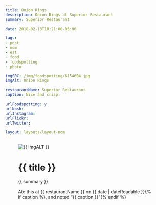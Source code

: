 ```yaml
---
title: Onion Rings
description: Onion Rings at Superior Restaurant
summary: Superior Restaurant

date: 2018-02-13T18:21:00-05:00

tags:
- post
- nom
- eat
- food
- foodspotting
- photo

imgSRC: /img/foodspotting/6154604.jpg
imgAlt: Onion Rings

restaurantName: Superior Restaurant
caption: Nice and crisp.

urlFoodspotting: y
urlNosh:
urlInstagram:
urlFlickr:
urlTwitter:

layout: layouts/layout-nom
---
```

<figure class="nom">
	<img class="u-photo img-border" src="{{ imgSRC }}" alt="{{ imgALT }}">
	<figcaption>
		<h1 class="title p-name">{{ title }}</h1>
		<p class="summary">{{ summary }}</p>
		<p>Ate this at {{ restaurantName }} on <time class="dt-published" datetime="{{ date | dateIso }}">{{ date | dateReadable }}</time>{% if caption %}, and noted <q class="caption">{{ caption }}</q>{% endif %}
	</figcaption>
</figure>